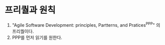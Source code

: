 # 프리퀄과 원칙

1. "Agile Software Development: principles, Partterns, and Pratices<sup>PPP</sup>" 의 프리퀄이다.
2. PPP를 먼저 읽기를 원한다.